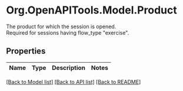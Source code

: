 # Org.OpenAPITools.Model.Product
The product for which the session is opened.<br/>Required for sessions having flow_type \"exercise\".

## Properties

Name | Type | Description | Notes
------------ | ------------- | ------------- | -------------

[[Back to Model list]](../README.md#documentation-for-models) [[Back to API list]](../README.md#documentation-for-api-endpoints) [[Back to README]](../README.md)

